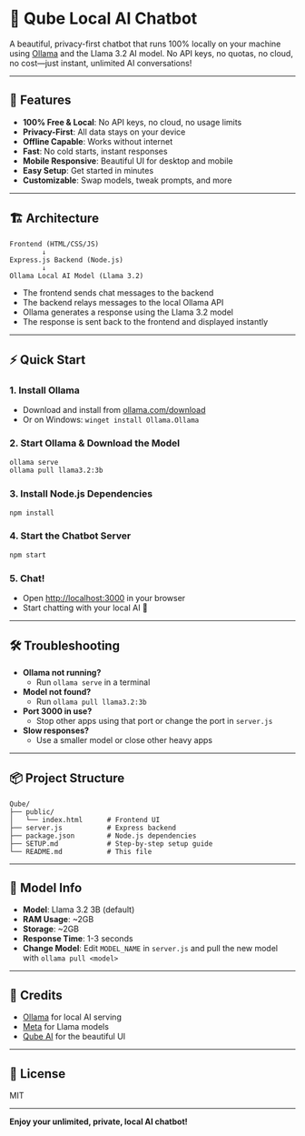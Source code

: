 # 🤖 Qube Local AI Chatbot

A beautiful, privacy-first chatbot that runs 100% locally on your machine using [Ollama](https://ollama.com/) and the Llama 3.2 AI model. No API keys, no quotas, no cloud, no cost—just instant, unlimited AI conversations!

---

## 🚀 Features
- **100% Free & Local**: No API keys, no cloud, no usage limits
- **Privacy-First**: All data stays on your device
- **Offline Capable**: Works without internet
- **Fast**: No cold starts, instant responses
- **Mobile Responsive**: Beautiful UI for desktop and mobile
- **Easy Setup**: Get started in minutes
- **Customizable**: Swap models, tweak prompts, and more

---

## 🏗️ Architecture
```
Frontend (HTML/CSS/JS)
        ↓
Express.js Backend (Node.js)
        ↓
Ollama Local AI Model (Llama 3.2)
```
- The frontend sends chat messages to the backend
- The backend relays messages to the local Ollama API
- Ollama generates a response using the Llama 3.2 model
- The response is sent back to the frontend and displayed instantly

---

## ⚡ Quick Start

### 1. **Install Ollama**
- Download and install from [ollama.com/download](https://ollama.com/download)
- Or on Windows: `winget install Ollama.Ollama`

### 2. **Start Ollama & Download the Model**
```bash
ollama serve
ollama pull llama3.2:3b
```

### 3. **Install Node.js Dependencies**
```bash
npm install
```

### 4. **Start the Chatbot Server**
```bash
npm start
```

### 5. **Chat!**
- Open [http://localhost:3000](http://localhost:3000) in your browser
- Start chatting with your local AI 🤖

---

## 🛠️ Troubleshooting
- **Ollama not running?**
  - Run `ollama serve` in a terminal
- **Model not found?**
  - Run `ollama pull llama3.2:3b`
- **Port 3000 in use?**
  - Stop other apps using that port or change the port in `server.js`
- **Slow responses?**
  - Use a smaller model or close other heavy apps

---

## 📦 Project Structure
```
Qube/
├── public/
│   └── index.html      # Frontend UI
├── server.js           # Express backend
├── package.json        # Node.js dependencies
├── SETUP.md            # Step-by-step setup guide
└── README.md           # This file
```

---

## 🧠 Model Info
- **Model**: Llama 3.2 3B (default)
- **RAM Usage**: ~2GB
- **Storage**: ~2GB
- **Response Time**: 1-3 seconds
- **Change Model**: Edit `MODEL_NAME` in `server.js` and pull the new model with `ollama pull <model>`

---

## 🙏 Credits
- [Ollama](https://ollama.com/) for local AI serving
- [Meta](https://ai.meta.com/llama/) for Llama models
- [Qube AI](https://github.com/) for the beautiful UI

---

## 📜 License
MIT

---

**Enjoy your unlimited, private, local AI chatbot!**
